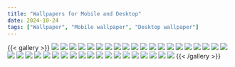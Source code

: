 ```yaml
---
title: "Wallpapers for Mobile and Desktop"
date: 2024-10-24
tags: ["Wallpaper", "Mobile wallpaper", "Desktop wallpaper"]
---
```


{{< gallery >}}
<img src="/wallpaper/Mobile/1.jpg" class="grid-w50 md:grid-w33 xl:grid-w25" />
<img src="/wallpaper/Mobile/2.jpg" class="grid-w50 md:grid-w33 xl:grid-w25" />
<img src="/wallpaper/Mobile/3.png" class="grid-w50 md:grid-w33 xl:grid-w25" />
<img src="/wallpaper/Mobile/4.jpg" class="grid-w50 md:grid-w33 xl:grid-w25" />
<img src="/wallpaper/Mobile/5.jpg" class="grid-w50 md:grid-w33 xl:grid-w25" />
<img src="/wallpaper/Mobile/6.jpg" class="grid-w50 md:grid-w33 xl:grid-w25" />
<img src="/wallpaper/Mobile/7.png" class="grid-w50 md:grid-w33 xl:grid-w25" />
<img src="/wallpaper/Mobile/8.jpg" class="grid-w50 md:grid-w33 xl:grid-w25" />
<img src="/wallpaper/Mobile/9.jpg" class="grid-w50 md:grid-w33 xl:grid-w25" />
<img src="/wallpaper/Mobile/10.png" class="grid-w50 md:grid-w33 xl:grid-w25" />
<img src="/wallpaper/Mobile/11.png" class="grid-w50 md:grid-w33 xl:grid-w25" />
<img src="/wallpaper/Mobile/12.jpg" class="grid-w50 md:grid-w33 xl:grid-w25" />
<img src="/wallpaper/Mobile/13.jpg" class="grid-w50 md:grid-w33 xl:grid-w25" />
<img src="/wallpaper/Mobile/14.jpg" class="grid-w50 md:grid-w33 xl:grid-w25" />
<img src="/wallpaper/Mobile/15.jpg" class="grid-w50 md:grid-w33 xl:grid-w25" />
<img src="/wallpaper/Mobile/16.jpg" class="grid-w50 md:grid-w33 xl:grid-w25" />
<img src="/wallpaper/Mobile/17.jpg" class="grid-w50 md:grid-w33 xl:grid-w25" />
<img src="/wallpaper/Mobile/18.png" class="grid-w50 md:grid-w33 xl:grid-w25" />
<img src="/wallpaper/Mobile/19.jpg" class="grid-w50 md:grid-w33 xl:grid-w25" />
<img src="/wallpaper/Mobile/20.jpg" class="grid-w50 md:grid-w33 xl:grid-w25" />
<img src="/wallpaper/Mobile/21.png" class="grid-w50 md:grid-w33 xl:grid-w25" />
<img src="/wallpaper/Mobile/22.jpg" class="grid-w50 md:grid-w33 xl:grid-w25" />
<img src="/wallpaper/Mobile/23.jpg" class="grid-w50 md:grid-w33 xl:grid-w25" />
<img src="/wallpaper/Mobile/24.jpg" class="grid-w50 md:grid-w33 xl:grid-w25" />
<img src="/wallpaper/Mobile/25.jpg" class="grid-w50 md:grid-w33 xl:grid-w25" />
<img src="/wallpaper/Mobile/26.jpg" class="grid-w50 md:grid-w33 xl:grid-w25" />
<img src="/wallpaper/Mobile/27.jpg" class="grid-w50 md:grid-w33 xl:grid-w25" />
<img src="/wallpaper/Mobile/28.png" class="grid-w50 md:grid-w33 xl:grid-w25" />
<img src="/wallpaper/Mobile/29.png" class="grid-w50 md:grid-w33 xl:grid-w25" />
<img src="/wallpaper/Mobile/30.jpg" class="grid-w50 md:grid-w33 xl:grid-w25" />
<img src="/wallpaper/Mobile/31.jpg" class="grid-w50 md:grid-w33 xl:grid-w25" />
<img src="/wallpaper/Mobile/32.jpg" class="grid-w50 md:grid-w33 xl:grid-w25" />
<img src="/wallpaper/Mobile/33.jpg" class="grid-w50 md:grid-w33 xl:grid-w25" />
<img src="/wallpaper/Mobile/34.jpg" class="grid-w50 md:grid-w33 xl:grid-w25" />
<img src="/wallpaper/Mobile/35.jpg" class="grid-w50 md:grid-w33 xl:grid-w25" />
<img src="/wallpaper/Mobile/36.jpg" class="grid-w50 md:grid-w33 xl:grid-w25" />
<img src="/wallpaper/Mobile/37.jpg" class="grid-w50 md:grid-w33 xl:grid-w25" />
<img src="/wallpaper/Mobile/38.jpg" class="grid-w50 md:grid-w33 xl:grid-w25" />
<img src="/wallpaper/Mobile/39.jpg" class="grid-w50 md:grid-w33 xl:grid-w25" />
{{< /gallery >}}
